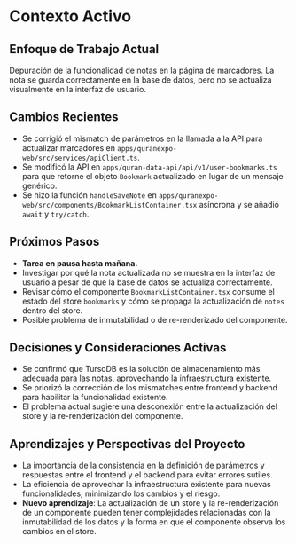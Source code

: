 # Contexto Activo

## Enfoque de Trabajo Actual
Depuración de la funcionalidad de notas en la página de marcadores. La nota se guarda correctamente en la base de datos, pero no se actualiza visualmente en la interfaz de usuario.

## Cambios Recientes
- Se corrigió el mismatch de parámetros en la llamada a la API para actualizar marcadores en `apps/quranexpo-web/src/services/apiClient.ts`.
- Se modificó la API en `apps/quran-data-api/api/v1/user-bookmarks.ts` para que retorne el objeto `Bookmark` actualizado en lugar de un mensaje genérico.
- Se hizo la función `handleSaveNote` en `apps/quranexpo-web/src/components/BookmarkListContainer.tsx` asíncrona y se añadió `await` y `try/catch`.

## Próximos Pasos
- **Tarea en pausa hasta mañana.**
- Investigar por qué la nota actualizada no se muestra en la interfaz de usuario a pesar de que la base de datos se actualiza correctamente.
- Revisar cómo el componente `BookmarkListContainer.tsx` consume el estado del store `bookmarks` y cómo se propaga la actualización de `notes` dentro del store.
- Posible problema de inmutabilidad o de re-renderizado del componente.

## Decisiones y Consideraciones Activas
- Se confirmó que TursoDB es la solución de almacenamiento más adecuada para las notas, aprovechando la infraestructura existente.
- Se priorizó la corrección de los mismatches entre frontend y backend para habilitar la funcionalidad existente.
- El problema actual sugiere una desconexión entre la actualización del store y la re-renderización del componente.

## Aprendizajes y Perspectivas del Proyecto
- La importancia de la consistencia en la definición de parámetros y respuestas entre el frontend y el backend para evitar errores sutiles.
- La eficiencia de aprovechar la infraestructura existente para nuevas funcionalidades, minimizando los cambios y el riesgo.
- **Nuevo aprendizaje**: La actualización de un store y la re-renderización de un componente pueden tener complejidades relacionadas con la inmutabilidad de los datos y la forma en que el componente observa los cambios en el store.